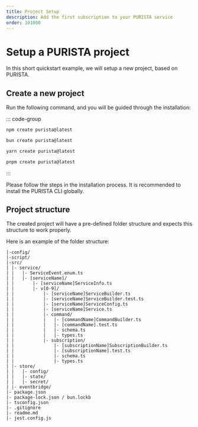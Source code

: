 ```yaml
---
title: Project Setup
description: Add the first subscription to your PURISTA service
order: 101000
---
```


# Setup a PURISTA project

In this short quickstart example, we will setup a new project, based on PURISTA.

## Create a new project

Run the following command, and you will be guided through the installation:

::: code-group

```bash [npm]
npm create purista@latest
```

```bash [bun]
bun create purista@latest
```

```bash [yarn]
yarn create purista@latest
```

```bash [pnpm]
pnpm create purista@latest
```

:::

Please follow the steps in the installation process.
It is recommended to install the PURISTA CLI globally.

## Project structure

The created project will have a pre-defined folder structure and expects this structure to work properly.

Here is an example of the folder structure:

```text
|-config/
|-script/
|-src/
| |- service/
| |   |- ServiceEvent.enum.ts
| |   |- [serviceName]/
| |       |- [serviceName]ServiceInfo.ts
| |       |- v[0-9]/
| |           |- [serviceName]ServiceBuilder.ts
| |           |- [serviceName]ServiceBuilder.test.ts
| |           |- [serviceName]ServiceConfig.ts
| |           |- [serviceName]Service.ts
| |           |- command/
| |           |   |- [commandName]CommandBuilder.ts
| |           |   |- [commandName].test.ts
| |           |   |- schema.ts
| |           |   |- types.ts
| |           |- subscription/
| |               |- [subscriptionName]SubscriptionBuilder.ts
| |               |- [subscriptionName].test.ts
| |               |- schema.ts
| |               |- types.ts
| |- store/
| |   |- config/
| |   |- state/
| |   |- secret/
| |- eventbridge/
|- package.json
|- package-lock.json / bun.lockb
|- tsconfig.json
|- .gitignore
|- readme.md
|- jest.config.js
